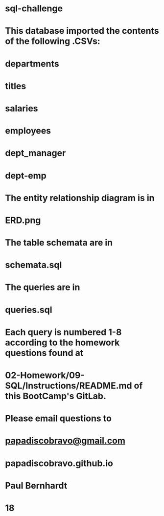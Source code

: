# sql-challenge
#
# This database imported the contents of the following .CSVs:
# departments
# titles
# salaries
# employees
# dept_manager
# dept-emp
#
#
# The entity relationship diagram is in
# ERD.png
#
#
# The table schemata are in
# schemata.sql
#
#
# The queries are in
# queries.sql
#
#
# Each query is numbered 1-8 according to the homework questions found at
# 02-Homework/09-SQL/Instructions/README.md of this BootCamp's GitLab.
#
#
# Please email questions to
# papadiscobravo@gmail.com
# 
# papadiscobravo.github.io
#
# Paul Bernhardt
# 18